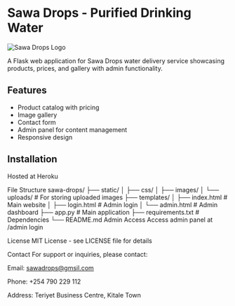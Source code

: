 # Sawa Drops - Purified Drinking Water

![Sawa Drops Logo](c:\Users\laptop\Desktop\PROJECTS\sawa-drops\static\uploads\IMG-20250424-WA00061.jpg) 

A Flask web application for Sawa Drops water delivery service showcasing products, prices, and gallery with admin functionality.

## Features

- Product catalog with pricing
- Image gallery
- Contact form
- Admin panel for content management
- Responsive design

## Installation
Hosted at Heroku

File Structure
sawa-drops/
├── static/
│   ├── css/
│   ├── images/
│   └── uploads/         # For storing uploaded images
├── templates/
│   ├── index.html       # Main website
│   ├── login.html       # Admin login
│   └── admin.html       # Admin dashboard
├── app.py               # Main application
├── requirements.txt     # Dependencies
└── README.md
Admin Access
Access admin panel at /admin login

License
MIT License - see LICENSE file for details

Contact
For support or inquiries, please contact:

Email: sawadrops@gmsil.com

Phone: +254 790 229 112

Address: Teriyet Business Centre, Kitale Town